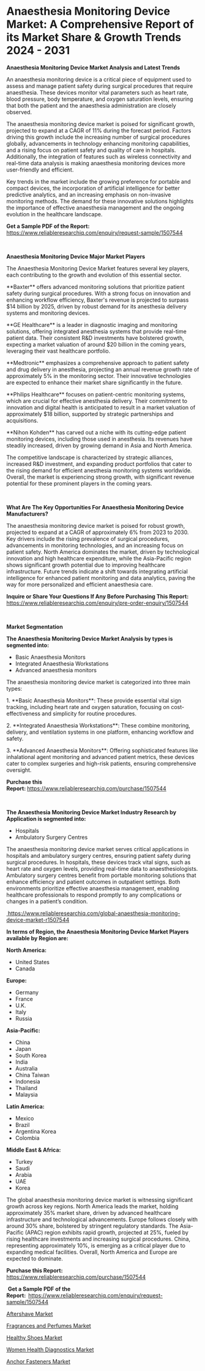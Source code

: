 <p><h1>Anaesthesia Monitoring Device Market: A Comprehensive Report of its Market Share & Growth Trends 2024 - 2031</h1></p><p><strong>Anaesthesia Monitoring Device Market Analysis and Latest Trends</strong></p>
<p><p>An anaesthesia monitoring device is a critical piece of equipment used to assess and manage patient safety during surgical procedures that require anaesthesia. These devices monitor vital parameters such as heart rate, blood pressure, body temperature, and oxygen saturation levels, ensuring that both the patient and the anaesthesia administration are closely observed. </p><p>The anaesthesia monitoring device market is poised for significant growth, projected to expand at a CAGR of 11% during the forecast period. Factors driving this growth include the increasing number of surgical procedures globally, advancements in technology enhancing monitoring capabilities, and a rising focus on patient safety and quality of care in hospitals. Additionally, the integration of features such as wireless connectivity and real-time data analysis is making anaesthesia monitoring devices more user-friendly and efficient. </p><p>Key trends in the market include the growing preference for portable and compact devices, the incorporation of artificial intelligence for better predictive analytics, and an increasing emphasis on non-invasive monitoring methods. The demand for these innovative solutions highlights the importance of effective anaesthesia management and the ongoing evolution in the healthcare landscape.</p></p>
<p><strong>Get a Sample PDF of the Report:&nbsp;</strong> <a href="https://www.reliableresearchiq.com/enquiry/request-sample/1507544">https://www.reliableresearchiq.com/enquiry/request-sample/1507544</a></p>
<p>&nbsp;</p>
<p><strong>Anaesthesia Monitoring Device Major Market Players</strong></p>
<p><p>The Anaesthesia Monitoring Device Market features several key players, each contributing to the growth and evolution of this essential sector. </p><p>**Baxter** offers advanced monitoring solutions that prioritize patient safety during surgical procedures. With a strong focus on innovation and enhancing workflow efficiency, Baxter's revenue is projected to surpass $14 billion by 2025, driven by robust demand for its anesthesia delivery systems and monitoring devices.</p><p>**GE Healthcare** is a leader in diagnostic imaging and monitoring solutions, offering integrated anesthesia systems that provide real-time patient data. Their consistent R&D investments have bolstered growth, expecting a market valuation of around $20 billion in the coming years, leveraging their vast healthcare portfolio.</p><p>**Medtronic** emphasizes a comprehensive approach to patient safety and drug delivery in anesthesia, projecting an annual revenue growth rate of approximately 5% in the monitoring sector. Their innovative technologies are expected to enhance their market share significantly in the future.</p><p>**Philips Healthcare** focuses on patient-centric monitoring systems, which are crucial for effective anesthesia delivery. Their commitment to innovation and digital health is anticipated to result in a market valuation of approximately $18 billion, supported by strategic partnerships and acquisitions.</p><p>**Nihon Kohden** has carved out a niche with its cutting-edge patient monitoring devices, including those used in anesthesia. Its revenues have steadily increased, driven by growing demand in Asia and North America.</p><p>The competitive landscape is characterized by strategic alliances, increased R&D investment, and expanding product portfolios that cater to the rising demand for efficient anesthesia monitoring systems worldwide. Overall, the market is experiencing strong growth, with significant revenue potential for these prominent players in the coming years.</p></p>
<p>&nbsp;</p>
<p><strong>What Are The Key Opportunities For Anaesthesia Monitoring Device Manufacturers?</strong></p>
<p><p>The anaesthesia monitoring device market is poised for robust growth, projected to expand at a CAGR of approximately 6% from 2023 to 2030. Key drivers include the rising prevalence of surgical procedures, advancements in monitoring technologies, and an increasing focus on patient safety. North America dominates the market, driven by technological innovation and high healthcare expenditure, while the Asia-Pacific region shows significant growth potential due to improving healthcare infrastructure. Future trends indicate a shift towards integrating artificial intelligence for enhanced patient monitoring and data analytics, paving the way for more personalized and efficient anaesthesia care.</p></p>
<p><strong>Inquire or Share Your Questions If Any Before Purchasing This Report:</strong> <a href="https://www.reliableresearchiq.com/enquiry/pre-order-enquiry/1507544">https://www.reliableresearchiq.com/enquiry/pre-order-enquiry/1507544</a></p>
<p>&nbsp;</p>
<p><strong>Market Segmentation</strong></p>
<p><strong>The Anaesthesia Monitoring Device Market Analysis by types is segmented into:</strong></p>
<p><ul><li>Basic Anaesthesia Monitors</li><li>Integrated Anaesthesia Workstations</li><li>Advanced anaesthesia monitors</li></ul></p>
<p><p>The anaesthesia monitoring device market is categorized into three main types: </p><p>1. **Basic Anaesthesia Monitors**: These provide essential vital sign tracking, including heart rate and oxygen saturation, focusing on cost-effectiveness and simplicity for routine procedures.</p><p>2. **Integrated Anaesthesia Workstations**: These combine monitoring, delivery, and ventilation systems in one platform, enhancing workflow and safety.</p><p>3. **Advanced Anaesthesia Monitors**: Offering sophisticated features like inhalational agent monitoring and advanced patient metrics, these devices cater to complex surgeries and high-risk patients, ensuring comprehensive oversight.</p></p>
<p><strong>Purchase this Report:&nbsp;</strong><a href="https://www.reliableresearchiq.com/purchase/1507544">https://www.reliableresearchiq.com/purchase/1507544</a></p>
<p>&nbsp;</p>
<p><strong>The Anaesthesia Monitoring Device Market Industry Research by Application is segmented into:</strong></p>
<p><ul><li>Hospitals</li><li>Ambulatory Surgery Centres</li></ul></p>
<p><p>The anaesthesia monitoring device market serves critical applications in hospitals and ambulatory surgery centres, ensuring patient safety during surgical procedures. In hospitals, these devices track vital signs, such as heart rate and oxygen levels, providing real-time data to anaesthesiologists. Ambulatory surgery centres benefit from portable monitoring solutions that enhance efficiency and patient outcomes in outpatient settings. Both environments prioritize effective anaesthesia management, enabling healthcare professionals to respond promptly to any complications or changes in a patient’s condition.</p></p>
<p><a href="https://www.reliableresearchiq.com/global-anaesthesia-monitoring-device-market-r1507544">&nbsp;https://www.reliableresearchiq.com/global-anaesthesia-monitoring-device-market-r1507544</a></p>
<p><strong>In terms of Region, the Anaesthesia Monitoring Device Market Players available by Region are:</strong></p>
<p>
    <p> <strong> North America: </strong>
        <ul>
            <li>United States</li>
            <li>Canada</li>
        </ul>
        </p> 
    <p> <strong> Europe: </strong>
        <ul>
            <li>Germany</li>
            <li>France</li>
            <li>U.K.</li>
            <li>Italy</li>
            <li>Russia</li>
        </ul>
        </p> 
    <p> <strong> Asia-Pacific: </strong>
        <ul>
            <li>China</li>
            <li>Japan</li>
            <li>South Korea</li>
            <li>India</li>
            <li>Australia</li>
            <li>China Taiwan</li>
            <li>Indonesia</li>
            <li>Thailand</li>
            <li>Malaysia</li>
        </ul>
        </p> 
    <p> <strong> Latin America: </strong>
        <ul>
            <li>Mexico</li>
            <li>Brazil</li>
            <li>Argentina Korea</li>
            <li>Colombia</li>
        </ul>
        </p> 
    <p> <strong> Middle East & Africa: </strong>
        <ul>
            <li>Turkey</li>
            <li>Saudi</li>
            <li>Arabia</li>
            <li>UAE</li>
            <li>Korea</li>
        </ul>
    </p>
    </p>
<p><p>The global anaesthesia monitoring device market is witnessing significant growth across key regions. North America leads the market, holding approximately 35% market share, driven by advanced healthcare infrastructure and technological advancements. Europe follows closely with around 30% share, bolstered by stringent regulatory standards. The Asia-Pacific (APAC) region exhibits rapid growth, projected at 25%, fueled by rising healthcare investments and increasing surgical procedures. China, representing approximately 10%, is emerging as a critical player due to expanding medical facilities. Overall, North America and Europe are expected to dominate.</p></p>
<p><strong>Purchase this Report: </strong><a href="https://www.reliableresearchiq.com/purchase/1507544">https://www.reliableresearchiq.com/purchase/1507544</a></p>
<p>&nbsp;<strong>Get a Sample PDF of the Report:&nbsp;&nbsp;</strong><a href="https://www.reliableresearchiq.com/enquiry/request-sample/1507544">https://www.reliableresearchiq.com/enquiry/request-sample/1507544</a></p>
<p><strong></strong></p>
<p><p><a href="https://issuu.com/reportprime-2/docs/aftershave-market-size-2030.pptx_bdc14a0c2209d8">Aftershave Market</a></p><p><a href="https://issuu.com/reportprime-2/docs/fragrances-and-perfumes-market-size_4b5288cf18fa94">Fragrances and Perfumes Market</a></p><p><a href="https://medium.com/@daniimatthews/healthy-shoes-market-trends-a-detailed-study-of-its-market-segmentation-and-analyzing-the-c5837d16f4c9?postPublishedType=repub">Healthy Shoes Market</a></p><p><a href="https://github.com/jeffreybishop26/Market-Research-Report-List-1/blob/main/women-health-diagnostics-market.md">Women Health Diagnostics Market</a></p><p><a href="https://www.linkedin.com/pulse/analyzing-anchor-fasteners-market-dynamics-growth-drivers-kwl1e?trackingId=ksmXke5qTo6Q0O0Fs9UF0Q%3D%3D">Anchor Fasteners Market</a></p></p>